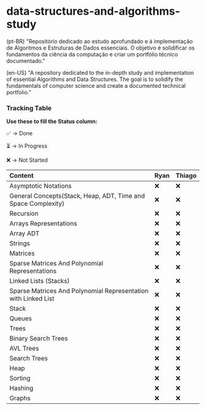 # data-structures-and-algorithms-study

(pt-BR)
"Repositório dedicado ao estudo aprofundado e à implementação de Algoritmos e Estruturas de Dados essenciais. O objetivo é solidificar os fundamentos da ciência da computação e criar um portfólio técnico documentado."

(en-US)
"A repository dedicated to the in-depth study and implementation of essential Algorithms and Data Structures. The goal is to solidify the fundamentals of computer science and create a documented technical portfolio."


### Tracking Table

**Use these to fill the Status column:**

✅ -> Done

⏳ -> In Progress

❌ -> Not Started

| Content | Ryan | Thiago |
| :--- | :--- | :--- |
| Asymptotic Notations | ❌  | ❌ |
| General Concepts(Stack, Heap, ADT, Time and Space Complexity) | ❌ | ❌ |
| Recursion | ❌ | ❌ |
| Arrays Representations | ❌ | ❌ |
| Array ADT | ❌ | ❌ |
| Strings | ❌ | ❌ |
| Matrices | ❌ | ❌ |
| Sparse Matrices And Polynomial Representations | ❌ | ❌ |
| Linked Lists (Stacks) | ❌ | ❌ |
| Sparse Matrices And Polynomial Representation with Linked List | ❌ | ❌ |
| Stack | ❌ | ❌ |
| Queues | ❌ | ❌ |
| Trees | ❌ | ❌ |
| Binary Search Trees | ❌ | ❌ |
| AVL Trees | ❌ | ❌ |
| Search Trees | ❌ | ❌ |
| Heap | ❌ | ❌ |
| Sorting | ❌ | ❌ |
| Hashing | ❌ | ❌ |
| Graphs | ❌ | ❌ |
